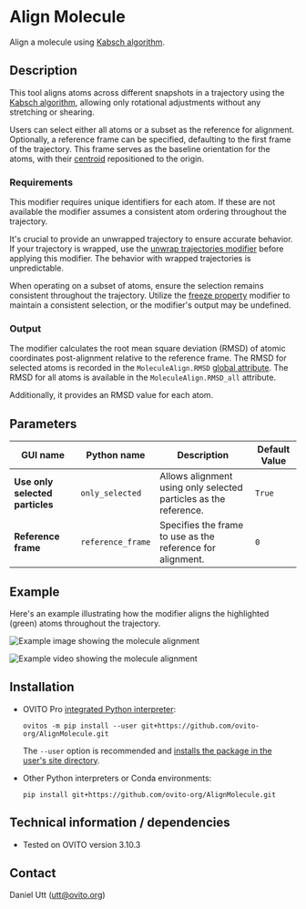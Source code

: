 # Align Molecule
Align a molecule using [Kabsch algorithm](https://en.wikipedia.org/wiki/Kabsch_algorithm).

## Description

This tool aligns atoms across different snapshots in a trajectory using the [Kabsch algorithm](https://en.wikipedia.org/wiki/Kabsch_algorithm), allowing only rotational adjustments without any stretching or shearing.

Users can select either all atoms or a subset as the reference for alignment. Optionally, a reference frame can be specified, defaulting to the first frame of the trajectory. This frame serves as the baseline orientation for the atoms, with their [centroid](https://en.wikipedia.org/wiki/Centroid) repositioned to the origin.

### Requirements

This modifier requires unique identifiers for each atom. If these are not available the modifier assumes a consistent atom ordering throughout the trajectory.

It's crucial to provide an unwrapped trajectory to ensure accurate behavior. If your trajectory is wrapped, use the [unwrap trajectories modifier](https://www.ovito.org/docs/current/reference/pipelines/modifiers/unwrap_trajectories.html) before applying this modifier. The behavior with wrapped trajectories is unpredictable.

When operating on a subset of atoms, ensure the selection remains consistent throughout the trajectory. Utilize the [freeze property](https://www.ovito.org/docs/current/reference/pipelines/modifiers/freeze_property.html#particles-modifiers-freeze-property) modifier to maintain a consistent selection, or the modifier's output may be undefined.

### Output

The modifier calculates the root mean square deviation (RMSD) of atomic coordinates post-alignment relative to the reference frame. The RMSD for selected atoms is recorded in the `MoleculeAlign.RMSD` [global attribute](https://www.ovito.org/docs/current/reference/data_inspector/attributes.html). The RMSD for all atoms is available in the `MoleculeAlign.RMSD_all` attribute.

Additionally, it provides an RMSD value for each atom.

## Parameters

| GUI name                        | Python name       | Description                                                      | Default Value |
|---------------------------------|-------------------|------------------------------------------------------------------|---------------|
| **Use only selected particles** | `only_selected`   | Allows alignment using only selected particles as the reference. | `True`        |
| **Reference frame**             | `reference_frame` | Specifies the frame to use as the reference for alignment.       | `0`           |

## Example

Here's an example illustrating how the modifier aligns the highlighted (green) atoms throughout the trajectory.

![Example image showing the molecule alignment](examples/Example_01.png)

![Example video showing the molecule alignment](examples/Example_01.gif)

## Installation
- OVITO Pro [integrated Python interpreter](https://docs.ovito.org/python/introduction/installation.html#ovito-pro-integrated-interpreter):
  ```
  ovitos -m pip install --user git+https://github.com/ovito-org/AlignMolecule.git
  ``` 
  The `--user` option is recommended and [installs the package in the user's site directory](https://pip.pypa.io/en/stable/user_guide/#user-installs).

- Other Python interpreters or Conda environments:
  ```
  pip install git+https://github.com/ovito-org/AlignMolecule.git
  ```

## Technical information / dependencies
- Tested on OVITO version 3.10.3

## Contact
Daniel Utt (utt@ovito.org)
